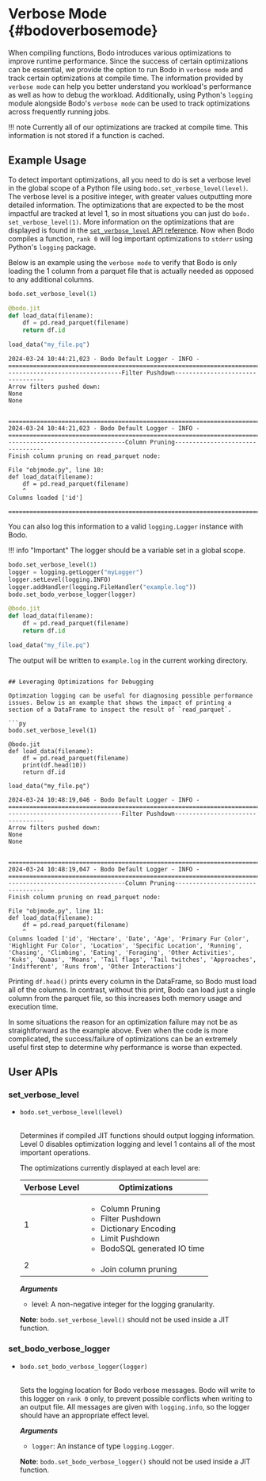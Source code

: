 # Verbose Mode {#bodoverbosemode}

When compiling functions, Bodo introduces various optimizations to improve
runtime performance. Since the success of certain optimizations can be essential,
we provide the option to run Bodo in `verbose mode` and track certain optimizations
at compile time. The information provided by `verbose mode` can help you better understand you workload's performance
as well as how to debug the workload. Additionally, using Python's `logging` module alongside Bodo's `verbose mode` can be used to track optimizations across frequently running jobs.


!!! note
      Currently all of our optimizations are tracked at compile time. This information is not stored if a function is cached.

## Example Usage

To detect important optimizations, all you need to do is set a verbose level in the global scope of a Python file using `bodo.set_verbose_level(level)`. The verbose level
is a positive integer, with greater values outputting more detailed information. The optimizations that are
expected to be the most impactful are tracked at level 1, so in most situations you can just do `bodo.
set_verbose_level(1)`. More information on the optimizations that are displayed is found in the
[`set_verbose_level` API reference](#set_verbose_level). Now when Bodo compiles a function, `rank 0` will log
important optimizations to `stderr` using Python's `logging` package.

Below is an example using the `verbose mode` to verify that Bodo is only loading the 1 column from a parquet file that is actually needed as opposed to any additional columns.


```py
bodo.set_verbose_level(1)

@bodo.jit
def load_data(filename):
    df = pd.read_parquet(filename)
    return df.id

load_data("my_file.pq")
```

```console
2024-03-24 10:44:21,023 - Bodo Default Logger - INFO - 
================================================================================
--------------------------------Filter Pushdown---------------------------------
Arrow filters pushed down:
None
None


================================================================================
2024-03-24 10:44:21,023 - Bodo Default Logger - INFO - 
================================================================================
---------------------------------Column Pruning---------------------------------
Finish column pruning on read_parquet node:

File "objmode.py", line 10:
def load_data(filename):
    df = pd.read_parquet(filename)
    ^
Columns loaded ['id']

================================================================================
```

You can also log this information to a valid `logging.Logger` instance with Bodo.

!!! info "Important"
    The logger should be a variable set in a global scope.

```py
bodo.set_verbose_level(1)
logger = logging.getLogger("myLogger")
logger.setLevel(logging.INFO)
logger.addHandler(logging.FileHandler("example.log"))
bodo.set_bodo_verbose_logger(logger)

@bodo.jit
def load_data(filename):
    df = pd.read_parquet(filename)
    return df.id

load_data("my_file.pq")
```

The output will be written to `example.log` in the current working directory.

```console

## Leveraging Optimizations for Debugging

Optimzation logging can be useful for diagnosing possible performance issues. Below is an example that shows the impact of printing a section of a DataFrame to inspect the result of `read_parquet`.

```py
bodo.set_verbose_level(1)

@bodo.jit
def load_data(filename):
    df = pd.read_parquet(filename)
    print(df.head(10))
    return df.id

load_data("my_file.pq")
```

```console
2024-03-24 10:48:19,046 - Bodo Default Logger - INFO - 
================================================================================
--------------------------------Filter Pushdown---------------------------------
Arrow filters pushed down:
None
None


================================================================================
2024-03-24 10:48:19,047 - Bodo Default Logger - INFO - 
================================================================================
---------------------------------Column Pruning---------------------------------
Finish column pruning on read_parquet node:

File "objmode.py", line 11:
def load_data(filename):
    df = pd.read_parquet(filename)
    ^
Columns loaded ['id', 'Hectare', 'Date', 'Age', 'Primary Fur Color', 'Highlight Fur Color', 'Location', 'Specific Location', 'Running', 'Chasing', 'Climbing', 'Eating', 'Foraging', 'Other Activities', 'Kuks', 'Quaas', 'Moans', 'Tail flags', 'Tail twitches', 'Approaches', 'Indifferent', 'Runs from', 'Other Interactions']
```

Printing `df.head()` prints every column in the DataFrame, so Bodo must load
all of the columns. In contrast, without this print, Bodo can load just a single
column from the parquet file, so this increases both memory usage and execution time.

In some situations the reason for an optimization failure may not be as straightforward as the example above. Even when the code is more complicated,
the success/failure of optimizations can be an extremely useful first step to determine why performance is worse than expected.

## User APIs

### <a name="set_verbose_level"></a> set_verbose_level

- <code><apihead>bodo.<apiname>set_verbose_level</apiname>(level)</apihead></code>
<br><br>

    Determines if compiled JIT functions should output logging information. Level 0
    disables optimization logging and level 1 contains all of the most important operations.

    The optimizations currently displayed at each level are:

    | Verbose Level | Optimizations |
    |----------------------------------|--------------------------------------|
    | 1 | <ul><li>Column Pruning</li><li>Filter Pushdown</li><li>Dictionary Encoding</li><li>Limit Pushdown</li><li>BodoSQL generated IO time</li></ul> |
    | 2 | <ul><li>Join column pruning</li></ul> |

    ***Arguments***

    - level: A non-negative integer for the logging granularity.

    **Note**: `bodo.set_verbose_level()` should not be used inside a JIT function.

### set_bodo_verbose_logger

- <code><apihead>bodo.<apiname>set_bodo_verbose_logger</apiname>(logger)</apihead></code>
<br><br>

    Sets the logging location for Bodo verbose messages. Bodo will write to this logger
    on `rank 0` only, to prevent possible conflicts when writing to an output file. All
    messages are given with `logging.info`, so the logger should have an appropriate
    effect level.

    ***Arguments***

    - `logger`: An instance of type `logging.Logger`.

    **Note**: `bodo.set_bodo_verbose_logger()` should not be used inside a JIT function.
